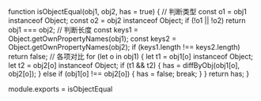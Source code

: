 function isObjectEqual(obj1, obj2, has = true) {
  // 判断类型
  const o1 = obj1 instanceof Object;
  const o2 = obj2 instanceof Object;
  if (!o1 || !o2) return obj1 === obj2;
  // 判断长度
  const keys1 = Object.getOwnPropertyNames(obj1);
  const keys2 = Object.getOwnPropertyNames(obj2);
  if (keys1.length !== keys2.length) return false;
  // 各项对比
  for (let o in obj1) {
    let t1 = obj1[o] instanceof Object;
    let t2 = obj2[o] instanceof Object;
    if (t1 && t2) {
      has = diffByObj(obj1[o], obj2[o]);
    } else if (obj1[o] !== obj2[o]) {
      has = false;
      break;
    }
  }
  return has;
}

module.exports = isObjectEqual